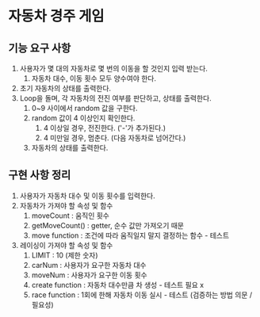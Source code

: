 # 자동차 경주 게임
## 기능 요구 사항
1. 사용자가 몇 대의 자동차로 몇 번의 이동을 할 것인지 입력 받는다.
   1. 자동차 대수, 이동 횟수 모두 양수여야 한다.
2. 초기 자동차의 상태를 출력한다.
3. Loop을 돌며, 각 자동차의 전진 여부를 판단하고, 상태를 출력한다.
   1. 0~9 사이에서 random 값을 구한다.
   2. random 값이 4 이상인지 확인한다.
      1. 4 이상일 경우, 전진한다. ('-'가 추가된다.)
      2. 4 미만일 경우, 멈춘다. (다음 자동차로 넘어간다.)
   3. 자동차의 상태를 출력한다.

## 구현 사항 정리
1. 사용자가 자동차 대수 및 이동 횟수를 입력한다.
2. 자동차가 가져야 할 속성 및 함수
   1. moveCount : 움직인 횟수
   2. getMoveCount() : getter, 순수 값만 가져오기 때문
   3. move function : 조건에 따라 움직일지 말지 결정하는 함수 - 테스트
3. 레이싱이 가져야 할 속성 및 함수
   1. LIMIT : 10 (제한 숫자)
   2. carNum : 사용자가 요구한 자동차 대수
   3. moveNum : 사용자가 요구한 이동 횟수
   4. create function : 자동차 대수만큼 차 생성 - 테스트 필요 x
   5. race function : 1회에 한해 자동차 이동 실시 - 테스트 (검증하는 방법 의문 / 필요성)